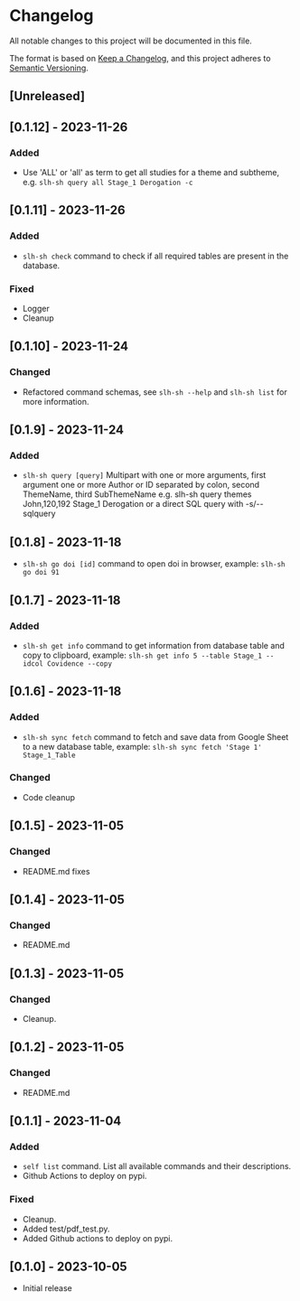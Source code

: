 # Changelog

All notable changes to this project will be documented in this file.

The format is based on [Keep a Changelog](https://keepachangelog.com/en/1.0.0/),
and this project adheres to [Semantic Versioning](https://semver.org/spec/v2.0.0.html).

## [Unreleased]

## [0.1.12] - 2023-11-26

### Added
- Use 'ALL' or 'all' as term to get all studies for a theme and subtheme, e.g. `slh-sh query all Stage_1 Derogation -c`

## [0.1.11] - 2023-11-26

### Added
- `slh-sh check` command to check if all required tables are present in the database.

### Fixed
- Logger
- Cleanup

## [0.1.10] - 2023-11-24

### Changed
- Refactored command schemas, see `slh-sh --help` and `slh-sh list` for more information.

## [0.1.9] - 2023-11-24

### Added
- `slh-sh query [query]` Multipart with one or more arguments, first argument one or more Author or ID separated by colon, second ThemeName, third SubThemeName
e.g. slh-sh query themes John,120,192 Stage_1 Derogation  or a direct SQL query with -s/--sqlquery

## [0.1.8] - 2023-11-18
- `slh-sh go doi [id]` command to open doi in browser, example: `slh-sh go doi 91`

## [0.1.7] - 2023-11-18

### Added
- `slh-sh get info` command to get information from database table and copy to clipboard, example: `slh-sh get info 5 --table Stage_1 --idcol Covidence --copy`

## [0.1.6] - 2023-11-18

### Added
- `slh-sh sync fetch` command to fetch and save data from Google Sheet to a new database table, example: `slh-sh sync fetch 'Stage 1' Stage_1_Table`

### Changed
- Code cleanup

## [0.1.5] - 2023-11-05

### Changed
- README.md fixes

## [0.1.4] - 2023-11-05

### Changed
- README.md

## [0.1.3] - 2023-11-05

### Changed
- Cleanup.

## [0.1.2]  - 2023-11-05

### Changed
- README.md

## [0.1.1] - 2023-11-04

### Added

- `self list` command. List all available commands and their descriptions.
- Github Actions to deploy on pypi.

### Fixed

- Cleanup.
- Added test/pdf_test.py.
- Added Github actions to deploy on pypi.


## [0.1.0] - 2023-10-05

- Initial release